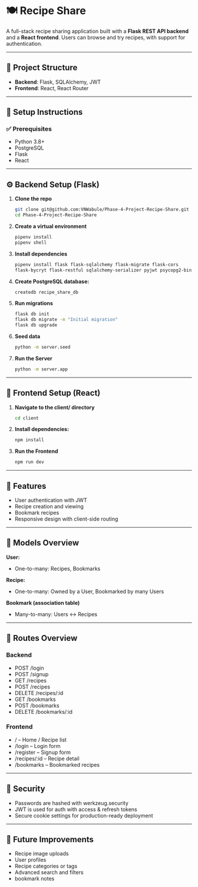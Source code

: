 # 🍽️ Recipe Share

A full-stack recipe sharing application built with a **Flask REST API backend** and a **React frontend**. Users can browse and try recipes, with support for authentication.

---

## 📁 Project Structure

- **Backend**: Flask, SQLAlchemy, JWT
- **Frontend**: React, React Router

---

## 🔧 Setup Instructions

### ✅ Prerequisites

- Python 3.8+
- PostgreSQL
- Flask
- React

---

## ⚙️ Backend Setup (Flask)

1. **Clone the repo**
    ```bash
    git clone git@github.com:VNWabule/Phase-4-Project-Recipe-Share.git
    cd Phase-4-Project-Recipe-Share

2. **Create a virtual environment**
    ```bash
    pipenv install
    pipenv shell

3. **Install dependencies**
    ```bash
    pipenv install flask flask-sqlalchemy flask-migrate flask-cors
    flask-bycryt flask-restful sqlalchemy-serializer pyjwt psycopg2-binary

4. **Create PostgreSQL database:**
    ```bash
    createdb recipe_share_db

5. **Run migrations**
    ```bash
    flask db init
    flask db migrate -m "Initial migration"
    flask db upgrade

6. **Seed data**
    ```bash
    python -m server.seed

7. **Run the Server**
    ```bash
    python -m server.app

---

## 🎨 Frontend Setup (React)

1. **Navigate to the client/ directory**
    ```bash
    cd client

2. **Install dependencies:**
    ```bash
    npm install

3. **Run the Frontend**
    ```bash
    npm run dev

---

## 🧠 Features

- User authentication with JWT
- Recipe creation and viewing
- Bookmark recipes 
- Responsive design with client-side routing

---

## 🧩 Models Overview

**User:**
- One-to-many: Recipes, Bookmarks

**Recipe:**
- One-to-many: Owned by a User, Bookmarked by many Users

**Bookmark (association table)**
- Many-to-many: Users ↔ Recipes

--- 

## 🔁 Routes Overview

### Backend

- POST /login
- POST /signup
- GET /recipes
- POST /recipes
- DELETE /recipes/:id
- GET /bookmarks
- POST /bookmarks
- DELETE /bookmarks/:id

### Frontend

- / – Home / Recipe list
- /login – Login form
- /register – Signup form
- /recipes/:id – Recipe detail
- /bookmarks – Bookmarked recipes

---

## 🔐 Security

- Passwords are hashed with werkzeug.security
- JWT is used for auth with access & refresh tokens
- Secure cookie settings for production-ready deployment

---

## 🚀 Future Improvements

- Recipe image uploads
- User profiles
- Recipe categories or tags
- Advanced search and filters
- bookmark notes
